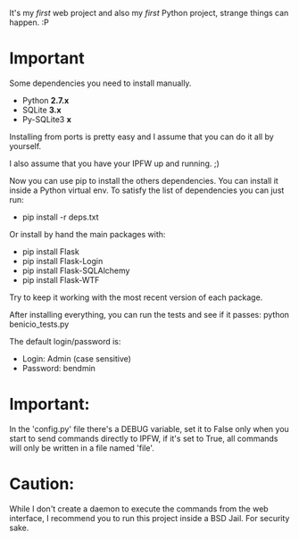 It's my *first* web project and also my *first* Python project, strange things can happen. :P

Important
=========

Some dependencies you need to install manually.

- Python **2.7.x**
- SQLite **3.x**
- Py-SQLite3 **x**

Installing from ports is pretty easy and I assume that you can do it all by yourself.

I also assume that you have your IPFW up and running. ;)

Now you can use pip to install the others dependencies.
You can install it inside a Python virtual env.
To satisfy the list of dependencies you can just run:

- pip install -r deps.txt

Or install by hand the main packages with:

- pip install Flask
- pip install Flask-Login
- pip install Flask-SQLAlchemy
- pip install Flask-WTF

Try to keep it working with the most recent version of each package.

After installing everything, you can run the tests and see if it passes:
python benicio_tests.py

The default login/password is:

- Login: Admin (case sensitive)
- Password: bendmin

Important:
========
In the 'config.py' file there's a DEBUG variable, set it to False only when you start to send commands directly to IPFW, if it's set to True, all commands will only be written in a file named 'file'.

Caution:
=======
While I don't create a daemon to execute the commands from the web interface, I recommend you to run this project inside a BSD Jail.
For security sake.
